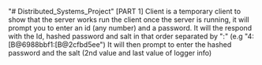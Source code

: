 "# Distributed_Systems_Project" 
[PART 1]
Client is a temporary client to show that the server works
run the client once the server is running, it will prompt you to enter an id (any number) and a password.
It will the respond with the Id, hashed password and salt in that order separated by ":" (e.g "4:[B@6988bbf1:[B@2cfbd5ee")
It will then prompt to enter the hashed password and the salt (2nd value and last value of logger info)
